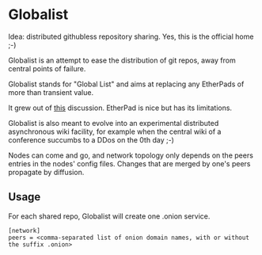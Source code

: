 # Globalist
Idea: distributed githubless repository sharing. Yes, this is the official home ;-)

Globalist is an attempt to ease the distribution of git repos, away from central points of failure.

Globalist stands for "Global List" and aims at replacing any EtherPads of more than transient value.

It grew out of [this](http://j7652k4sod2azfu6.onion/p/cloudflare-tor) discussion. EtherPad is nice but has its limitations.

Globalist is also meant to evolve into an experimental distributed asynchronous wiki facility, for example when the central wiki of a conference succumbs to a DDos on the 0th day ;-)

Nodes can come and go, and network topology only depends on the peers entries in the nodes' config files. Changes that are merged by one's peers propagate by diffusion.

## Usage

For each shared repo, Globalist will create one .onion service.

```
[network]
peers = <comma-separated list of onion domain names, with or without the suffix .onion>
```